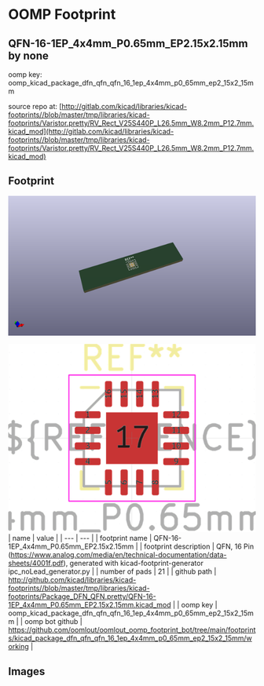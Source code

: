 # OOMP Footprint  
## QFN-16-1EP_4x4mm_P0.65mm_EP2.15x2.15mm  by none  
  
oomp key: oomp_kicad_package_dfn_qfn_qfn_16_1ep_4x4mm_p0_65mm_ep2_15x2_15mm  
  
source repo at: [http://gitlab.com/kicad/libraries/kicad-footprints//blob/master/tmp/libraries/kicad-footprints/Varistor.pretty/RV_Rect_V25S440P_L26.5mm_W8.2mm_P12.7mm.kicad_mod](http://gitlab.com/kicad/libraries/kicad-footprints//blob/master/tmp/libraries/kicad-footprints/Varistor.pretty/RV_Rect_V25S440P_L26.5mm_W8.2mm_P12.7mm.kicad_mod)  
## Footprint  
  
[![working_kicad_pcb_3d.png](working_kicad_pcb_3d_600.png)](working_kicad_pcb_3d.png)  
  
[![working.png](working_600.png)](working.png)  
| name | value | 
| --- | --- | 
| footprint name | QFN-16-1EP_4x4mm_P0.65mm_EP2.15x2.15mm | 
| footprint description | QFN, 16 Pin (https://www.analog.com/media/en/technical-documentation/data-sheets/4001f.pdf), generated with kicad-footprint-generator ipc_noLead_generator.py | 
| number of pads | 21 | 
| github path | http://github.com/kicad/libraries/kicad-footprints//blob/master/tmp/libraries/kicad-footprints/Package_DFN_QFN.pretty/QFN-16-1EP_4x4mm_P0.65mm_EP2.15x2.15mm.kicad_mod | 
| oomp key | oomp_kicad_package_dfn_qfn_qfn_16_1ep_4x4mm_p0_65mm_ep2_15x2_15mm | 
| oomp bot github | https://github.com/oomlout/oomlout_oomp_footprint_bot/tree/main/footprints/kicad_package_dfn_qfn_qfn_16_1ep_4x4mm_p0_65mm_ep2_15x2_15mm/working | 
## Images  
